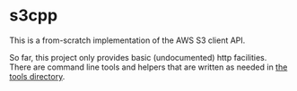 # s3cpp

This is a from-scratch implementation of the AWS S3 client API.

So far, this project only provides basic (undocumented) http facilities.  
There are command line tools and helpers that are written as needed in [the tools directory](src/tools/).
